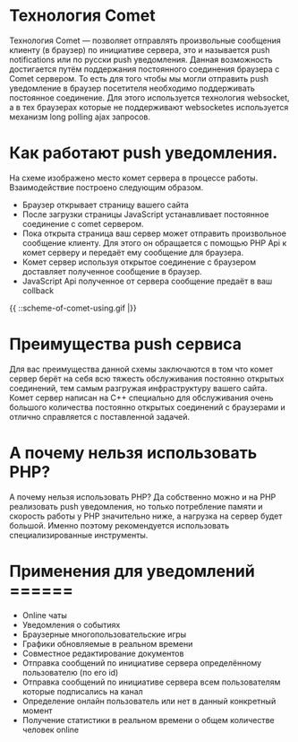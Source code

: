 
# Технология Comet

Технология Comet — позволяет отправлять произвольные сообщения клиенту (в браузер) по инициативе сервера, это и называется push notifications или по русски push уведомления.
Данная возможность достигается путём поддержания постоянного соединения браузера с Comet сервером. То есть для того чтобы мы могли отправить push уведомление в браузер посетителя необходимо поддерживать постоянное соединение. Для этого используется технология websocket, а в тех браузерах которые не поддерживают websocketes используется механизм long polling ajax запросов.

# Как работают push уведомления.

На схеме изображено место комет сервера в процессе работы. Взаимодействие построено следующим образом.

  - Браузер открывает страницу вашего сайта
  - После загрузки страницы JavaScript устанавливает постоянное соединение с comet сервером.
  - Пока открыта страница ваш сервер может отправить произвольное сообщение клиенту. Для этого он обращается с помощью PHP Api к комет серверу и передаёт ему сообщение для браузера.
  - Комет сервер используя открытое соединение с браузером доставляет полученное сообщение в браузер.
  - JavaScript Api полученное от сервера сообщение предаёт в ваш collback

{{ ::scheme-of-comet-using.gif |}}
# Преимущества push сервиса

Для вас преимущества данной схемы заключаются в том что комет сервер берёт на себя всю тяжесть обслуживания постоянно открытых соединений, тем самым разгружая инфраструктуру вашего сайта. Комет сервер написан на C++ специально для обслуживания очень большого количества постоянно открытых соединений с браузерами и отлично справляется с поставленной задачей.

# А почему нельзя использовать PHP?

А почему нельзя использовать PHP? Да собственно можно и на PHP реализовать push уведомления, но только потребление памяти и скорость работы у PHP значительно ниже, а нагрузка на сервер будет большой. Именно поэтому рекомендуется использовать специализированные инструменты.

	 
# Применения для уведомлений ======	 
  * Online чаты	 
  * Уведомления о событиях	 
  * Браузерные многопользовательские игры	 
  * Графики обновляемые в реальном времени	 
  * Совместное редактирование документов	 
  * Отправка сообщений по инициативе сервера определённому пользователю (по его id)	 
  * Отправка сообщений по инициативе сервера всем пользователям которые подписались на канал	 
  * Определение онлайн пользователь или нет в данный конкретный момент	 
  * Получение статистики в реальном времени о общем количестве человек online